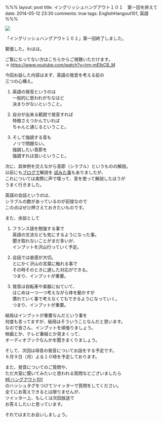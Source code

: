 %%%
layout: post
title: イングリッシュハングアウト１０１　第一回を終えて
date: 2014-05-12 23:30
comments: true
tags: EnglishHangout101, 英語
%%%

<img src="/assets/images/common/english-hangout101-logo.jpeg" />

「イングリッシュハングアウト１０１」第一回終了しました。

緊張した。わはは。

ご覧になってない方はこちらからご視聴いただけます。<br />
&rarr; <a href="https://www.youtube.com/watch?v=hm-mElbCB_M" target="_blank">https://www.youtube.com/watch?v=hm-mElbCB_M</a><br />

今回お話した内容はまず、英語の発音を考える前の<br />
三つの心構え。

1. 英語の発音というのは<br />
一般的に思われがちなほど<br />
決まりがないということ。

2. 自分が出来る範囲で発音すれば<br />
特徴さえつかんでいれば<br />
ちゃんと通じるということ。

3. そして強調する音も<br />
ノリで問題ない。<br />
強調したい音節を<br />
強調すれば良いということ。

次に、具体例を交えながら音節（シラブル）というものの解説。<br />
以前にも<a href="/2012/11/15/pronunciation-syllables-1/">ブログで</a>解説を
<a href="/2012/11/20/pronunciation-syllables-2/">試みた事</a>もありましたが、<br />
これについては実際に声で喋って、音を使って解説したほうが<br />
うまく行きました。

英語の会話というのは、<br />
シラブルの数があっているのが前提なので<br />
この点はぜひ押さえておきたいものです。

また、余談として

1. フランス語を勉強する事で<br />
英語の文法なども気にするようになった事。<br />
聞き取れないことがまだ多いが、<br />
インプットを沢山行っていく予定。

2. 会話では直感が大切。<br />
とにかく沢山の言葉に触れる事で<br />
その時そのときに適した対応ができる。<br />
つまり、インプットが重要。

3. 発音は自転車や楽器に似ていて、<br />
はじめは一つ一つ考えながら体を動かすが<br />
慣れていく事で考えなくてもできるようになっていく。<br />
つまり、インプットが重要。

結局はインプットが重要なんだという事を<br />
何度も言ってますが、結局はそういうことなんだと思います。<br />
なので皆さん、インプットを頑張りましょう。<br />
映画とか、テレビ番組とか見まくって、<br />
オーディオブックなんかを聞きまくりましょう。

そして、次回は母音の発音についてお話をする予定です。<br />
６月９日（月）よる１０時を予定しております。

また、発音についてのご質問や、<br />
ただ大室に聞いてみたいと思われる質問などございましたら<br />
<a href="https://twitter.com/hashtag/eハングアウト101">#Eハングアウト101</a><br />
のハッシュタグをつけてツイッターで質問をしてください。<br />
全てにお答えできるとは限りませんが、<br />
ツイッター上、もしくは次回放送で<br />
お答えしたいと思っています。

それではまたお会いしましょう。
